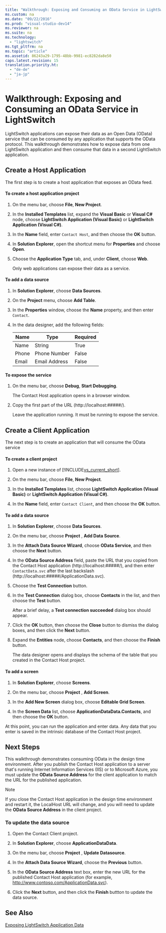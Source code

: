 ```yaml
---
title: "Walkthrough: Exposing and Consuming an OData Service in LightSwitch"
ms.custom: na
ms.date: "09/22/2016"
ms.prod: "visual-studio-dev14"
ms.reviewer: na
ms.suite: na
ms.technology: 
  - "lightswitch"
ms.tgt_pltfrm: na
ms.topic: "article"
ms.assetid: 86243a29-1795-48bb-9981-ec8282da8e50
caps.latest.revision: 15
translation.priority.ht: 
  - "de-de"
  - "ja-jp"
---
```

# Walkthrough: Exposing and Consuming an OData Service in LightSwitch
LightSwitch applications can expose their data as an Open Data (OData) service that can be consumed by any application that supports the OData protocol. This walkthrough demonstrates how to expose data from one LightSwitch application and then consume that data in a second LightSwitch application.  
  
## Create a Host Application  
 The first step is to create a host application that exposes an OData feed.  
  
#### To create a host application project  
  
1.  On the menu bar, choose **File**, **New Project**.  
  
2.  In the **Installed Templates** list, expand the **Visual Basic** or **Visual C#** node, choose **LightSwitch Application (Visual Basic)** or **LightSwitch Application (Visual C#)**.  
  
3.  In the **Name** field, enter `Contact Host`, and then choose the **OK** button.  
  
4.  In **Solution Explorer**, open the shortcut menu for **Properties** and choose **Open**.  
  
5.  Choose the **Application Type** tab, and, under **Client**, choose **Web**.  
  
     Only web applications can expose their data as a service.  
  
#### To add a data source  
  
1.  In **Solution Explorer**, choose **Data Sources**.  
  
2.  On the **Project**  menu, choose **Add Table**.  
  
3.  In the **Properties** window, choose the **Name** property, and then enter `Contact`.  
  
4.  In the data designer, add the following fields:  
  
    |Name|Type|Required|  
    |----------|----------|--------------|  
    |Name|String|True|  
    |Phone|Phone Number|False|  
    |Email|Email Address|False|  
  
#### To expose the service  
  
1.  On the menu bar, choose **Debug**, **Start Debugging**.  
  
     The Contact Host application opens in a browser window.  
  
2.  Copy the first part of the URL (http://localhost:#####/).  
  
     Leave the application running. It must be running to expose the service.  
  
## Create a Client Application  
 The next step is to create an application that will consume the OData service  
  
#### To create a client project  
  
1.  Open a new instance of [!INCLUDE[vs_current_short](../vs140/includes/vs_current_short_md.md)].  
  
2.  On the menu bar, choose **File**, **New Project**.  
  
3.  In the **Installed Templates** list, choose **LightSwitch Application (Visual Basic)** or **LightSwitch Application (Visual C#)**.  
  
4.  In the **Name** field, enter `Contact Client`, and then choose the **OK** button.  
  
#### To add a data source  
  
1.  In **Solution Explorer**, choose **Data Sources**.  
  
2.  On the menu bar, choose **Project** , **Add Data Source**.  
  
3.  In the **Attach Data Source Wizard**, choose **OData Service**, and then choose the **Next** button.  
  
4.  In the **OData Source Address** field, paste the URL that you copied from the Contact Host application (http://localhost:#####/), and then enter `ContactData.svc` after the last backslash (http://localhost:#####/ApplicationData.svc).  
  
5.  Choose the **Test Connection** button.  
  
6.  In the **Test Connection** dialog box, choose **Contacts** in the list, and then choose the **Test** button.  
  
     After a brief delay, a **Test connection succeeded** dialog box should appear.  
  
7.  Click the **OK** button, then choose the **Close** button to dismiss the dialog boxes, and then click the **Next** button.  
  
8.  Expand the **Entities** node, choose **Contacts**, and then choose the **Finish** button.  
  
     The data designer opens and displays the schema of the table that you created in the Contact Host project.  
  
#### To add a screen  
  
1.  In **Solution Explorer**, choose **Screens**.  
  
2.  On the menu bar, choose **Project** , **Add Screen**.  
  
3.  In the **Add New Screen** dialog box, choose **Editable Grid Screen**.  
  
4.  In the **Screen Data** list, choose **ApplicationDataData.Contacts**, and then choose the **OK** button.  
  
 At this point, you can run the application and enter data. Any data that you enter is saved in the intrinsic database of the Contact Host project.  
  
## Next Steps  
 This walkthrough demonstrates consuming OData in the design time environment. After you publish the Contact Host application to a server that's running Internet Information Services (IIS) or to Microsoft Azure, you must update the **OData Source Address** for the client application to match the URL for the published application.  
  
> [!NOTE]
>  If you close the Contact Host application in the design time environment and restart it, the LocalHost URL will change, and you will need to update the **OData Source Address** in the client project.  
  
### To update the data source  
  
1.  Open the Contact Client project.  
  
2.  In **Solution Explorer**, choose **ApplicationDataData**.  
  
3.  On the menu bar, choose **Project** , **Update Datasource**.  
  
4.  In the **Attach Data Source Wizard**, choose the **Previous** button.  
  
5.  In the **OData Source Address** text box, enter the new URL for the published Contact Host application (for example, http://www.contoso.com/ApplicationData.svc).  
  
6.  Click the **Next** button, and then click the **Finish** buttton to update the data source.  
  
## See Also  
 [Exposing LightSwitch Application Data](../vs140/exposing-lightswitch-application-data.md)